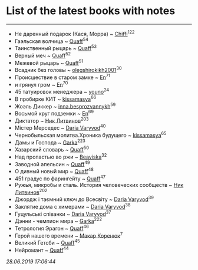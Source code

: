 # List of the latest books with notes
---

* Не даренный подарок (Кася, Морра) ~ [Chiffi](users/105/105831994080785626680-google)<sup>122</sup>
* Гаэльская волчица ~ [Quaff](users/122/12267158-vkontakte)<sup>54</sup>
* Таинственный рыцарь ~ [Quaff](users/122/12267158-vkontakte)<sup>53</sup>
* Верный меч ~ [Quaff](users/122/12267158-vkontakte)<sup>52</sup>
* Межевой рыцарь ~ [Quaff](users/122/12267158-vkontakte)<sup>51</sup>
* Всадник без головы ~ [olegshirokikh2001](users/445/445474364-vkontakte)<sup>30</sup>
* Происшествие в старом замке ~ [En](users/333/333646551-vkontakte)<sup>71</sup>
* и грянул гром ~ [En](users/333/333646551-vkontakte)<sup>70</sup>
* 45 татуировок менеджера ~ [youno](users/302/302928912-vkontakte)<sup>24</sup>
* В пробирке КИТ ~ [kissamasya](users/684/68439978-vkontakte)<sup>66</sup>
* Жоэль Диккер ~ [inna.besprozvannykh](users/733/73323849-yandex)<sup>59</sup>
* Восьмой круг подземки ~ [En](users/333/333646551-vkontakte)<sup>69</sup>
* Диктатор ~ [Ник Литвинов](users/241/241974816-vkontakte)<sup>203</sup>
* Містер Мерседес ~ [Daria Varyvod](users/829/829893410524253-facebook)<sup>40</sup>
* Чернобыльская молитва.Хроника будущего ~ [kissamasya](users/684/68439978-vkontakte)<sup>65</sup>
* Дамы и Господа ~ [Garka](users/115/115753719718250012620-google)<sup>223</sup>
* Хазарский словарь ~ [Quaff](users/122/12267158-vkontakte)<sup>50</sup>
* Над пропастью во ржи ~ [Beaviska](users/102/10202544960024508-facebook)<sup>32</sup>
* Заводной апельсин ~ [Quaff](users/122/12267158-vkontakte)<sup>49</sup>
* О дивный новый мир ~ [Quaff](users/122/12267158-vkontakte)<sup>48</sup>
* 451 градус по фарингейту ~ [Quaff](users/122/12267158-vkontakte)<sup>47</sup>
* Ружья, микробы и сталь. История человеческих сообществ ~ [Ник Литвинов](users/241/241974816-vkontakte)<sup>202</sup>
* Джордж і таємний ключ до Всесвіту ~ [Daria Varyvod](users/829/829893410524253-facebook)<sup>39</sup>
* Заклятие дома с химерами ~ [Daria Varyvod](users/829/829893410524253-facebook)<sup>38</sup>
* Гуцульські співанки ~ [Daria Varyvod](users/829/829893410524253-facebook)<sup>37</sup>
* Дэнни -  чемпион мира ~ [Garka](users/115/115753719718250012620-google)<sup>222</sup>
* Тетрология Эрагон ~ [Quaff](users/122/12267158-vkontakte)<sup>46</sup>
* Герой нашего времени ~ [Макар Коренюк](users/126/126368737-vkontakte)<sup>7</sup>
* Великий Гетсби ~ [Quaff](users/122/12267158-vkontakte)<sup>45</sup>
* Нейромант ~ [Quaff](users/122/12267158-vkontakte)<sup>44</sup>


_28.06.2019 17:06:44_

